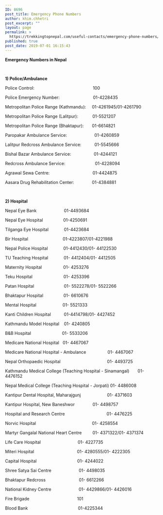 ```yaml
---
ID: 8696
post_title: Emergency Phone Numbers
author: khim.chhetri
post_excerpt: ""
layout: page
permalink: >
  https://trekkingtopnepal.com/useful-contacts/emergency-phone-numbers/
published: true
post_date: 2019-07-01 16:15:43
---
```

<strong>Emergency Numbers in Nepal</strong>

&nbsp;

<strong>1) Police/Ambulance</strong>

Police Control:                                                 100

Police Emergency Number:                            01-4228435

Metropolitan Police Range (Kathmandu):     01-4261945/01-4261790

Metropolitan Police Range (Lalitpur):            01-5521207

Metropolitan Police Range (Bhaktapur):       01-6614821

Paropakar Ambulance Service:                       01-4260859

Lalitpur Redcross Ambulance Service:           01-5545666

Bishal Bazar Ambulance Service:                   01-4244121

Redcross Ambulance Service:                         01-4228094

Agrawal Sewa Centre:                                    01-4424875

Aasara Drug Rehabilitation Center:               01-4384881

&nbsp;

<strong>2) Hospital</strong>

Nepal Eye Bank                       01-4493684

Nepal Eye Hospital                 01-4250691

Tilganga Eye Hospital             01-4423684

Bir Hospital                             01-4223807/01-4221988

Nepal Police Hospital             01-4412430/01- 44122530

TU Teaching Hospital             01- 4412404/01- 4412505

Maternity Hospital                  01- 4253276

Teku Hospital                          01- 4253396

Patan Hospital                         01- 5522278/01- 5522266

Bhaktapur Hospital                 01- 6610676

Mental Hospital                      01- 5521333

Kanti Children Hospital           01-4414798/01- 4427452

Kathmandu Model Hospital    01- 4240805

B&amp;B Hospital                          01- 5533206

Medicare National Hospital   01- 4467067

Medicare National Hospital - Ambulance                  01- 4467067

Nepal Orthopaedic Hospital                                       01- 4493725

Kathmandu Medical College (Teaching Hospital - Sinamangal)       01- 4476152

Nepal Medical College (Teaching Hospital - Jorpati) 01- 4486008

Kantipur Dental Hospital, Maharajgunj                      01- 4371603

Kantipur Hospital, New Baneshwor               01- 4498757

Hospital and Research Centre                                   01- 4476225

Norvic Hospital                                               01- 4258554

Martyr Gangalal National Heart Centre         01- 4371322/01- 4371374

Life Care Hospital                               01- 4227735

Miteri Hospital                                    01- 4280555/01- 4222305

Capital Hospital                                  01- 4244022

Shree Satya Sai Centre                       01- 4498035

Bhaktapur Redcross                            01- 6612266

National Kidney Centre                       01- 4429866/01- 4426016

Fire Brigade                                        101

Blood Bank                                          01-4225344

&nbsp;

&nbsp;